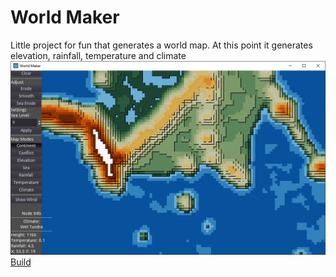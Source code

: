 # World Maker
Little project for fun that generates a world map. At this point it generates elevation, rainfall, temperature and climate
![Screenshot](/Screenshots/screen1.png?raw=true "Screenshot")
[Build](/Build)